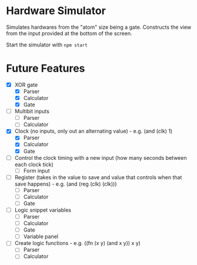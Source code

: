 # Hardware Simulator

Simulates hardwares from the "atom" size being a gate. Constructs 
the view from the input provided at the bottom of the screen.

Start the simulator with `npm start`
# Future Features

- [X] XOR gate
    - [X] Parser
    - [X] Calculator
    - [X] Gate
- [ ] Multibit inputs
    - [ ] Parser
    - [ ] Calculator
- [X] Clock (no inputs, only out an alternating value) - e.g. (and (clk) 1)
    - [X] Parser
    - [X] Calculator
    - [X] Gate
- [ ] Control the clock timing with a new input (how many seconds between each clock tick)
    - [ ] Form input
- [ ] Register (takes in the value to save and value that controls when that save happens) - e.g. (and (reg (clk) (clk)))
    - [ ] Parser
    - [ ] Calculator
    - [ ] Gate
- [ ] Logic snippet variables
    - [ ] Parser
    - [ ] Calculator
    - [ ] Gate
    - [ ] Variable panel
- [ ] Create logic functions - e.g. ((fn (x y) (and x y)) x y)
    - [ ] Parser
    - [ ] Calculator